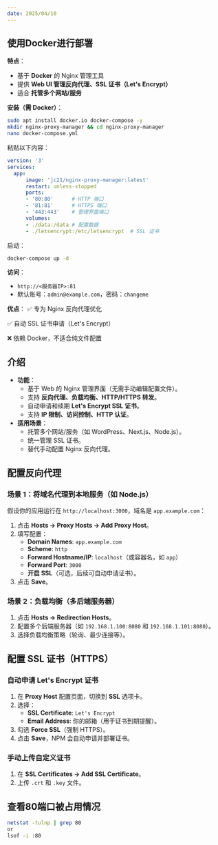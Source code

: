 ```yaml
---
date: 2025/04/10
---
```

## **使用Docker进行部署**

**特点**：

- 基于 **Docker** 的 Nginx 管理工具
- 提供 **Web UI 管理反向代理、SSL 证书（Let's Encrypt）**
- 适合 **托管多个网站/服务**

**安装（需 Docker）**：

```bash
sudo apt install docker.io docker-compose -y
mkdir nginx-proxy-manager && cd nginx-proxy-manager
nano docker-compose.yml
```

粘贴以下内容：

```yaml
version: '3'
services:
  app:
      image: 'jc21/nginx-proxy-manager:latest'
      restart: unless-stopped
      ports:
      - '80:80'      # HTTP 端口
      - '81:81'      # HTTPS 端口
      - '443:443'    # 管理界面端口
      volumes:
      - ./data:/data # 配置数据
      - ./letsencrypt:/etc/letsencrypt  # SSL 证书
```

启动：

```bash
docker-compose up -d
```

**访问**：

- `http://<服务器IP>:81`
- 默认账号：`admin@example.com`，密码：`changeme`

**优点**： ✅ 专为 Nginx 反向代理优化

✅ 自动 SSL 证书申请（Let's Encrypt）

❌ 依赖 Docker，不适合纯文件配置

## 介绍

- **功能**：
    - 基于 Web 的 Nginx 管理界面（无需手动编辑配置文件）。
    - 支持 **反向代理、负载均衡、HTTP/HTTPS 转发**。
    - 自动申请和续期 **Let's Encrypt SSL 证书**。
    - 支持 **IP 限制、访问控制、HTTP 认证**。
- **适用场景**：
    - 托管多个网站/服务（如 WordPress、Next.js、Node.js）。
    - 统一管理 SSL 证书。
    - 替代手动配置 Nginx 反向代理。

## **配置反向代理**

### **场景 1：将域名代理到本地服务（如 Node.js）**

假设你的应用运行在 `http://localhost:3000`，域名是 `app.example.com`：

1. 点击 **Hosts → Proxy Hosts → Add Proxy Host**。
2. 填写配置：
    - **Domain Names**: `app.example.com`
    - **Scheme**: `http`
    - **Forward Hostname/IP**: `localhost`（或容器名，如 `app`）
    - **Forward Port**: `3000`
    - **开启 SSL**（可选，后续可自动申请证书）。
3. 点击 **Save**。

### **场景 2：负载均衡（多后端服务器）**

1. 点击 **Hosts → Redirection Hosts**。
2. 配置多个后端服务器（如 `192.168.1.100:8080` 和 `192.168.1.101:8080`）。
3. 选择负载均衡策略（轮询、最少连接等）。

## **配置 SSL 证书（HTTPS）**

### **自动申请 Let's Encrypt 证书**

1. 在 **Proxy Host** 配置页面，切换到 **SSL** 选项卡。
2. 选择：
    - **SSL Certificate**: `Let's Encrypt`
    - **Email Address**: 你的邮箱（用于证书到期提醒）。
3. 勾选 **Force SSL**（强制 HTTPS）。
4. 点击 **Save**，NPM 会自动申请并部署证书。

### **手动上传自定义证书**

1. 在 **SSL Certificates → Add SSL Certificate**。
2. 上传 `.crt` 和 `.key` 文件。

## 查看80端口被占用情况

```bash
netstat -tulnp | grep 80
or
lsof -i :80
```